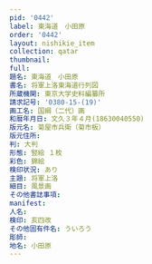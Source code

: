 ```yaml
---
pid: '0442'
label: 東海道　小田原
order: '0442'
layout: nishikie_item
collection: qatar
thumbnail: 
full: 
題名: 東海道　小田原
書名: 将軍上洛東海道行列図
所蔵機関: 東京大学史料編纂所
請求記号: '0380-15-(19)'
画工名: 国綱（二代）画
和暦年月日: 文久３年４月(18630040550)
版元名: 菊屋市兵衛（菊市板）
版元住所: 
判: 大判
形態: 竪絵 １枚
彩色: 錦絵
検印状況: あり
主題: 将軍上洛
細目: 風景画
その他書誌事項: 
manifest: 
人名: 
検印: 亥四改
その他固有件名: ういろう
彫師: 
地名: 小田原
---
```

